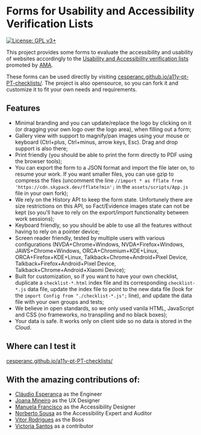 # Forms for Usability and Accessibility Verification Lists 

[![License: GPL v3+](https://img.shields.io/badge/License-GPL%20v3%2B-blue.svg)](https://www.gnu.org/licenses/gpl-3.0)

This project provides some forms to evaluate the accessibility and usability of websites accordingly to the [Usability and Accessibility verification lists](https://amagovpt.github.io/kit-selo/checklists/) promoted by [AMA](https://www.acessibilidade.gov.pt/). 

These forms can be used directly by visiting [cesperanc.github.io/a11y-pt-PT-checklists/](https://cesperanc.github.io/a11y-pt-PT-checklists/). The project is also opensource, so you can fork it and customize it to fit your own needs and requirements. 

## Features
* Minimal branding and you can update/replace the logo by clicking on it (or dragging your own logo over the logo area), when filling out a form; 
* Gallery view with support to magnify/pan images using your mouse or keyboard (Ctrl+plus, Ctrl+minus, arrow keys, Esc). Drag and drop support is also there; 
* Print friendly (you should be able to print the form directly to PDF using the browser tools); 
* You can export the form to a JSON format and import the file later on, to resume your work. If you want smaller files, you can use gzip to compress the files (uncomment the line `//import * as fflate from 'https://cdn.skypack.dev/fflate?min';` in the `assets/scripts/App.js` file in your own fork); 
* We rely on the History API to keep the form state. Unfortunely there are size restrictions on this API, so Fact/Evidence images state can not be kept (so you'll have to rely on the export/import functionality between work sessions); 
* Keyboard friendly, so you should be able to use all the features without having to rely on a pointer device; 
* Screen reader friendly, tested by multiple users with various configurations (NVDA+Chrome+Windows, NVDA+Firefox+Windows, JAWS+Chrome+Windows, ORCA+Chromium+KDE+Linux, ORCA+Firefox+KDE+Linux, Talkback+Chrome+Android+Pixel Device, Talkback+Firefox+Android+Pixel Device, Talkback+Chrome+Android+Xiaomi Device);
* Built for customization, so if you want to have your own checklist, duplicate a `checklist-*.html` index file and its corresponding `checklist-*.js` data file, update the index file to point to the new data file (look for the `import Config from "./checklist-*.js";` line), and update the data file with your own groups and tests; 
* We believe in open standards, so we only used vanila HTML, JavaScript and CSS (no frameworks, no transpiling and no black boxes); 
* Your data is safe. It works only on client side so no data is stored in the Cloud.

## Where can I test it

[cesperanc.github.io/a11y-pt-PT-checklists/](https://cesperanc.github.io/a11y-pt-PT-checklists/)


## With the amazing contributions of: 

* [Cláudio Esperança](https://www.linkedin.com/in/cesperanca/) as the Engineer
* [Joana Mineiro](https://www.linkedin.com/in/joanamineiro/) as the UX Designer
* [Manuela Francisco](https://www.linkedin.com/in/manuela-francisco/) as the Accessibility Designer
* [Norberto Sousa](https://comacesso.pt/) as the Accessibility Expert and Auditor
* [Vitor Rodrigues](https://www.linkedin.com/in/vitor-rodrigues-a176a08a/) as the Boss
* [Victoria Santos](https://github.com/VictoriaMoraisSantos) as a contributor
